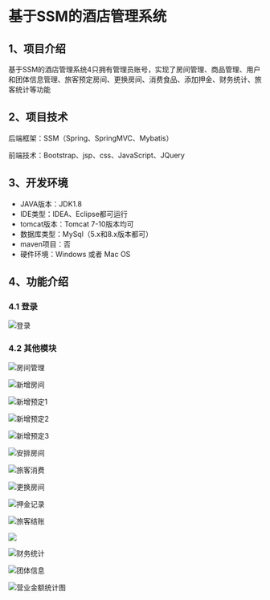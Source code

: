# 基于SSM的酒店管理系统

## 1、项目介绍

基于SSM的酒店管理系统4只拥有管理员账号，实现了房间管理、商品管理、用户和团体信息管理、旅客预定房间、更换房间、消费食品、添加押金、财务统计、旅客统计等功能


## 2、项目技术

后端框架：SSM（Spring、SpringMVC、Mybatis）

前端技术：Bootstrap、jsp、css、JavaScript、JQuery

## 3、开发环境

- JAVA版本：JDK1.8
- IDE类型：IDEA、Eclipse都可运行
- tomcat版本：Tomcat 7-10版本均可
- 数据库类型：MySql（5.x和8.x版本都可） 
- maven项目：否
- 硬件环境：Windows 或者 Mac OS


## 4、功能介绍

### 4.1 登录

![登录](https://project-images-1256969109.cos.ap-chongqing.myqcloud.com/Typora-Images/202208071654774.jpg)

### 4.2 其他模块

![房间管理](https://project-images-1256969109.cos.ap-chongqing.myqcloud.com/Typora-Images/202208071654025.jpg)

![新增房间](https://project-images-1256969109.cos.ap-chongqing.myqcloud.com/Typora-Images/202208071654332.jpg)

![新增预定1](https://project-images-1256969109.cos.ap-chongqing.myqcloud.com/Typora-Images/202208071654254.jpg)

![新增预定2](https://project-images-1256969109.cos.ap-chongqing.myqcloud.com/Typora-Images/202208071654839.jpg)

![新增预定3](https://project-images-1256969109.cos.ap-chongqing.myqcloud.com/Typora-Images/202208071654794.jpg)

![安排房间](https://project-images-1256969109.cos.ap-chongqing.myqcloud.com/Typora-Images/202208071655747.jpg)

![旅客消费](https://project-images-1256969109.cos.ap-chongqing.myqcloud.com/Typora-Images/202208071654292.jpg)

![更换房间](https://project-images-1256969109.cos.ap-chongqing.myqcloud.com/Typora-Images/202208071654208.jpg)

![押金记录](https://project-images-1256969109.cos.ap-chongqing.myqcloud.com/Typora-Images/202208071655723.jpg)

![旅客结账](https://project-images-1256969109.cos.ap-chongqing.myqcloud.com/Typora-Images/202208071654462.jpg)

![](https://project-images-1256969109.cos.ap-chongqing.myqcloud.com/Typora-Images/202208071655993.jpeg)

![财务统计](https://project-images-1256969109.cos.ap-chongqing.myqcloud.com/Typora-Images/202208071655142.jpg)

![团体信息](https://project-images-1256969109.cos.ap-chongqing.myqcloud.com/Typora-Images/202208071655600.jpg)

![营业金额统计图](https://project-images-1256969109.cos.ap-chongqing.myqcloud.com/Typora-Images/202208071655653.jpg)



